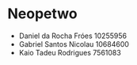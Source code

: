 # Neopetwo

- Daniel da Rocha Fróes 10255956
- Gabriel Santos Nicolau 10684600
- Kaio Tadeu Rodrigues 7561083
